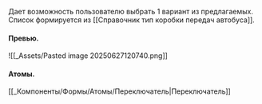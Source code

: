Дает возможность пользователю выбрать 1 вариант из предлагаемых.
Список формируется из [[Справочник тип коробки передач автобуса]].
#### Превью.
![[_Assets/Pasted image 20250627120740.png]]

#### Атомы.
[[_Компоненты/Формы/Атомы/Переключатель|Переключатель]]